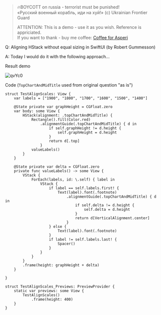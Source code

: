>
> 🔥BOYCOTT on russia - terrorist must be punished!<br>
> «Русский военный корабль, иди на хуй!» (c) Ukrainian Frontier Guard
> 
> ATTENTION: This is a demo - use it as you wish. Reference is appriciated.<br>
> If you want to thank - buy me coffee: [Coffee for Asperi](https://secure.wayforpay.com/donate/asperi)
>

Q: Aligning HStack without equal sizing in SwiftUI (by Robert Gummesson)

A: Today I would do it with the following approach...

Result demo

![qvYc0](https://user-images.githubusercontent.com/62171579/183703459-0d4950d6-b80c-4e50-b256-0123c9118e35.png)

Code (`TopChartAndMidTitle` used from original question "as is")

    struct TestAlignScales: View {
        var labels = ["1900", "1800", "1700", "1600", "1500", "1400"]
    
        @State private var graphHeight = CGFloat.zero
        var body: some View {
            HStack(alignment: .topChartAndMidTitle) {
                Rectangle().fill(Color.red)
                    .alignmentGuide(.topChartAndMidTitle) { d in
                        if self.graphHeight != d.height {
                            self.graphHeight = d.height
                        }
                        return d[.top]
                    }
                valueLabels()
            }
        }
    
        @State private var delta = CGFloat.zero
        private func valueLabels() -> some View {
            VStack {
                ForEach(labels, id: \.self) { label in
                    VStack {
                        if label == self.labels.first! {
                            Text(label).font(.footnote)
                                .alignmentGuide(.topChartAndMidTitle) { d in
                                    if self.delta != d.height {
                                        self.delta = d.height
                                    }
                                    return d[VerticalAlignment.center]
                                }
                        } else {
                            Text(label).font(.footnote)
                        }
                        if label != self.labels.last! {
                            Spacer()
                        }
                    }
                }
            }
            .frame(height: graphHeight + delta)
        }
    
    }
    
    struct TestAlignScales_Previews: PreviewProvider {
        static var previews: some View {
            TestAlignScales()
                .frame(height: 400)
        }
    }

